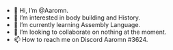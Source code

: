 - 👋 Hi, I’m @Aaromn.
- 👀 I’m interested in body building and History.
- 🌱 I’m currently learning Assembly Language.
- 💞️ I’m looking to collaborate on nothing at the moment.
- 📫 How to reach me on Discord Aaromn #3624.

<!---
Aaromn/Aaromn is a ✨ special ✨ repository because its `README.md` (this file) appears on your GitHub profile.
You can click the Preview link to take a look at your changes.
--->
